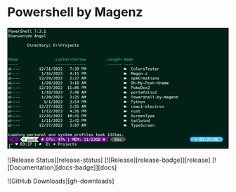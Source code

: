 # Powershell by Magenz
<p align="center">
  <img
    src="/terminal.png"
    alt="Terminal"
  />
</p>
<!-- markdownlint-enable -->
![Release Status][release-status]
[![Release][release-badge]][release]
[![Documentation][docs-badge]][docs]

![GitHub Downloads][gh-downloads]